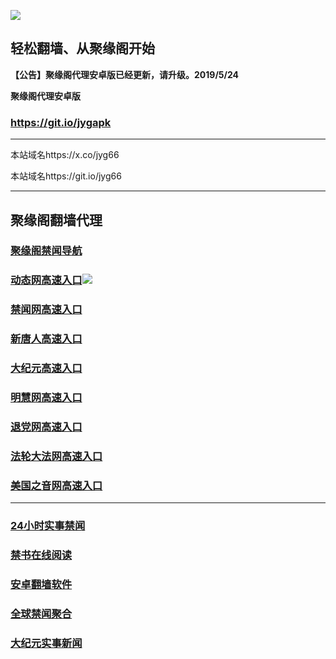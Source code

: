![](https://raw.githubusercontent.com/hao369/a/master/j.jpg)



## 轻松翻墙、从聚缘阁开始



**【公告】聚缘阁代理安卓版已经更新，请升级。2019/5/24**

 
**聚缘阁代理安卓版**
### https://git.io/jygapk  

***

本站域名https://x.co/jyg66 

本站域名https://git.io/jyg66



***




## 聚缘阁翻墙代理 

### [聚缘阁禁闻导航](http://uee.me/cQAgc)


### [动态网高速入口](http://46yuq.cve.contra-bit.com/324232/543)![](https://raw.githubusercontent.com/hao369/a/master/jygdl.gif)


### [禁闻网高速入口](http://uee.me/cQAf9)


### [新唐人高速入口](http://46yuq.cve.contra-bit.com/324232/5)

### [大纪元高速入口](http://46yuq.cve.contra-bit.com/324232/7)

### [明慧网高速入口](http://46yuq.cve.contra-bit.com/324232/3)

### [退党网高速入口](http://46yuq.cve.contra-bit.com/324232/8)

### [法轮大法网高速入口](http://46yuq.cve.contra-bit.com/324232/15)

### [美国之音网高速入口](http://46yuq.cve.contra-bit.com/324232/18)



***






### [24小时实事禁闻](https://git.io/fj3Go)

### [禁书在线阅读](https://github.com/txyzum203/djy/blob/master/gb/9p.md?flntdtv#1)


### [安卓翻墙软件](https://git.io/afq)

### [全球禁闻聚合](https://github.com/gfw-breaker/banned-news1/blob/master/README.md)

### [大纪元实事新闻](https://git.io/fjmgE)






